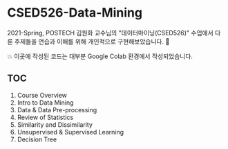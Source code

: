 # CSED526-Data-Mining

2021-Spring, POSTECH 김원화 교수님의 "데이터마이닝(CSED526)" 수업에서 다룬 주제들을 연습과 이해를 위해 개인적으로 구현해보았습니다. 🤩

💥 이곳에 작성된 코드는 대부분 Google Colab 환경에서 작성되었습니다.

## TOC

1. Course Overview
2. Intro to Data Mining
3. Data & Data Pre-processing
4. Review of Statistics
5. Similarity and Dissimilarity
6. Unsupervised & Supervised Learning
7. Decision Tree
